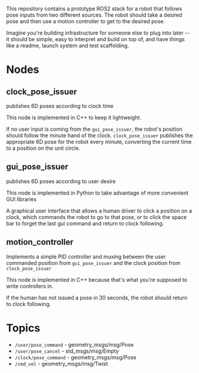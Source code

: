 This repository contains a prototype ROS2 stack for a robot that follows pose inputs from two different sources. The robot should take a desired pose and then use a motion controller to get to the desired pose.

Imagine you're building infrastructure for someone else to plug into later -- it should be simple, easy to interpret and build on top of, and have things like a readme, launch system and test scaffolding.

# Nodes

## clock_pose_issuer
publishes 6D poses according to clock time

This node is implemented in C++ to keep it lightweight.

If no user input is coming from the `gui_pose_issuer`, the robot's position should follow the minute hand of the clock. `clock_pose_issuer` publishes the appropriate 6D pose for the robot every minute, converting the current time to a position on the unit circle.

## gui_pose_issuer
publishes 6D poses according to user desire

This node is implemented in Python to take advantage of more convenient GUI libraries

A graphical user interface that allows a human driver to click a position on a clock, which commands the robot to go to that pose, or to click the space bar to forget the last gui command and return to clock following. 

## motion_controller
Implements a simple PID controller and muxing between the user commanded position from `gui_pose_issuer` and the clock position from `clock_pose_issuer`

This node is implemented in C++ because that's what you're supposed to write controllers in.

If the human has not issued a pose in 30 seconds, the robot should return to clock following.

# Topics
- `/user/pose_command` - geometry_msgs/msg/Pose
- `/user/pose_cancel` - std_msgs/msg/Empty
- `/clock/pose_command` - geometry_msgs/msg/Pose
- `/cmd_vel` - geometry_msgs/msg/Twist